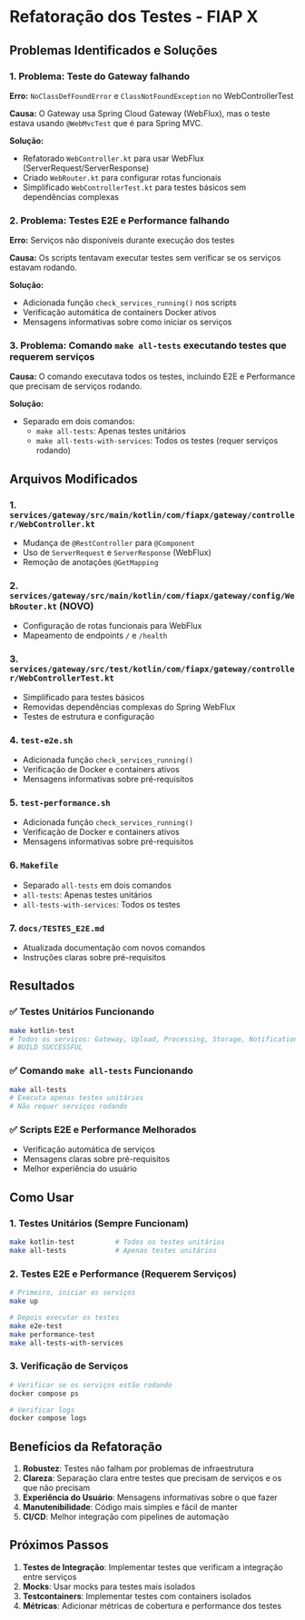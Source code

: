 # Refatoração dos Testes - FIAP X

## Problemas Identificados e Soluções

### 1. Problema: Teste do Gateway falhando

**Erro:** `NoClassDefFoundError` e `ClassNotFoundException` no WebControllerTest

**Causa:** O Gateway usa Spring Cloud Gateway (WebFlux), mas o teste estava usando `@WebMvcTest` que é para Spring MVC.

**Solução:**
- Refatorado `WebController.kt` para usar WebFlux (ServerRequest/ServerResponse)
- Criado `WebRouter.kt` para configurar rotas funcionais
- Simplificado `WebControllerTest.kt` para testes básicos sem dependências complexas

### 2. Problema: Testes E2E e Performance falhando

**Erro:** Serviços não disponíveis durante execução dos testes

**Causa:** Os scripts tentavam executar testes sem verificar se os serviços estavam rodando.

**Solução:**
- Adicionada função `check_services_running()` nos scripts
- Verificação automática de containers Docker ativos
- Mensagens informativas sobre como iniciar os serviços

### 3. Problema: Comando `make all-tests` executando testes que requerem serviços

**Causa:** O comando executava todos os testes, incluindo E2E e Performance que precisam de serviços rodando.

**Solução:**
- Separado em dois comandos:
  - `make all-tests`: Apenas testes unitários
  - `make all-tests-with-services`: Todos os testes (requer serviços rodando)

## Arquivos Modificados

### 1. `services/gateway/src/main/kotlin/com/fiapx/gateway/controller/WebController.kt`
- Mudança de `@RestController` para `@Component`
- Uso de `ServerRequest` e `ServerResponse` (WebFlux)
- Remoção de anotações `@GetMapping`

### 2. `services/gateway/src/main/kotlin/com/fiapx/gateway/config/WebRouter.kt` (NOVO)
- Configuração de rotas funcionais para WebFlux
- Mapeamento de endpoints `/` e `/health`

### 3. `services/gateway/src/test/kotlin/com/fiapx/gateway/controller/WebControllerTest.kt`
- Simplificado para testes básicos
- Removidas dependências complexas do Spring WebFlux
- Testes de estrutura e configuração

### 4. `test-e2e.sh`
- Adicionada função `check_services_running()`
- Verificação de Docker e containers ativos
- Mensagens informativas sobre pré-requisitos

### 5. `test-performance.sh`
- Adicionada função `check_services_running()`
- Verificação de Docker e containers ativos
- Mensagens informativas sobre pré-requisitos

### 6. `Makefile`
- Separado `all-tests` em dois comandos
- `all-tests`: Apenas testes unitários
- `all-tests-with-services`: Todos os testes

### 7. `docs/TESTES_E2E.md`
- Atualizada documentação com novos comandos
- Instruções claras sobre pré-requisitos

## Resultados

### ✅ Testes Unitários Funcionando
```bash
make kotlin-test
# Todos os serviços: Gateway, Upload, Processing, Storage, Notification
# BUILD SUCCESSFUL
```

### ✅ Comando `make all-tests` Funcionando
```bash
make all-tests
# Executa apenas testes unitários
# Não requer serviços rodando
```

### ✅ Scripts E2E e Performance Melhorados
- Verificação automática de serviços
- Mensagens claras sobre pré-requisitos
- Melhor experiência do usuário

## Como Usar

### 1. Testes Unitários (Sempre Funcionam)
```bash
make kotlin-test          # Todos os testes unitários
make all-tests            # Apenas testes unitários
```

### 2. Testes E2E e Performance (Requerem Serviços)
```bash
# Primeiro, iniciar os serviços
make up

# Depois executar os testes
make e2e-test
make performance-test
make all-tests-with-services
```

### 3. Verificação de Serviços
```bash
# Verificar se os serviços estão rodando
docker compose ps

# Verificar logs
docker compose logs
```

## Benefícios da Refatoração

1. **Robustez**: Testes não falham por problemas de infraestrutura
2. **Clareza**: Separação clara entre testes que precisam de serviços e os que não precisam
3. **Experiência do Usuário**: Mensagens informativas sobre o que fazer
4. **Manutenibilidade**: Código mais simples e fácil de manter
5. **CI/CD**: Melhor integração com pipelines de automação

## Próximos Passos

1. **Testes de Integração**: Implementar testes que verificam a integração entre serviços
2. **Mocks**: Usar mocks para testes mais isolados
3. **Testcontainers**: Implementar testes com containers isolados
4. **Métricas**: Adicionar métricas de cobertura e performance dos testes 